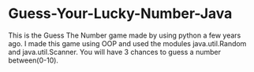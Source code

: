 # Guess-Your-Lucky-Number-Java
This is the Guess The Number game made by using python a few years ago. I made this game using OOP and used the modules java.util.Random and java.util.Scanner. You will have 3 chances to guess a number between(0-10).

